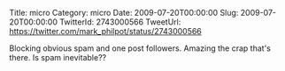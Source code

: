 Title: micro
Category: micro
Date: 2009-07-20T00:00:00
Slug: 2009-07-20T00:00:00
TwitterId: 2743000566
TweetUrl: https://twitter.com/mark_philpot/status/2743000566

Blocking obvious spam and one post followers. Amazing the crap that's there. Is spam inevitable??
